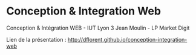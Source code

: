 Conception & Integration Web
============================

Conception &amp; Intégration WEB - IUT Lyon 3 Jean Moulin - LP Market Digit

Lien de la présentation : http://dflorent.github.io/conception-integration-web
